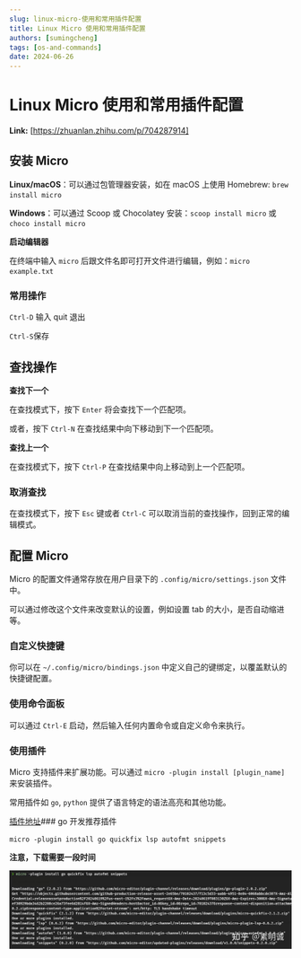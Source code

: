 ```yaml
---
slug: linux-micro-使用和常用插件配置
title: Linux Micro 使用和常用插件配置
authors: [sumingcheng]
tags: [os-and-commands]
date: 2024-06-26
---
```


# Linux Micro 使用和常用插件配置



 **Link:** [https://zhuanlan.zhihu.com/p/704287914]

## 安装 Micro  

**Linux/macOS**：可以通过包管理器安装，如在 macOS 上使用 Homebrew: `brew install micro`

**Windows**：可以通过 Scoop 或 Chocolatey 安装：`scoop install micro` 或 `choco install micro`

**启动编辑器**

在终端中输入 `micro` 后跟文件名即可打开文件进行编辑，例如：`micro example.txt`

### 常用操作  

`Ctrl-D` 输入 quit 退出

`Ctrl-S`保存

## 查找操作  

**查找下一个**

在查找模式下，按下 `Enter` 将会查找下一个匹配项。

或者，按下 `Ctrl-N` 在查找结果中向下移动到下一个匹配项。

**查找上一个**

在查找模式下，按下 `Ctrl-P` 在查找结果中向上移动到上一个匹配项。

### 取消查找  

在查找模式下，按下 `Esc` 键或者 `Ctrl-C` 可以取消当前的查找操作，回到正常的编辑模式。

## 配置 Micro  

Micro 的配置文件通常存放在用户目录下的 `.config/micro/settings.json` 文件中。

可以通过修改这个文件来改变默认的设置，例如设置 tab 的大小，是否自动缩进等。

### 自定义快捷键  

你可以在 `~/.config/micro/bindings.json` 中定义自己的键绑定，以覆盖默认的快捷键配置。

### 使用命令面板  

可以通过 `Ctrl-E` 启动，然后输入任何内置命令或自定义命令来执行。

### 使用插件  

Micro 支持插件来扩展功能。可以通过 `micro -plugin install [plugin_name]` 来安装插件。

常用插件如 `go`, `python` 提供了语言特定的语法高亮和其他功能。

[插件地址](https://micro-editor.github.io/plugins.html)### go 开发推荐插件  
```
micro -plugin install go quickfix lsp autofmt snippets
```

**注意，下载需要一段时间**

![5d7bd5a36ee5ff33659f7eb7b6edc093](../image/5d7bd5a36ee5ff33659f7eb7b6edc093.jpg)